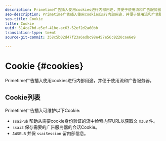 ```yaml
---
description: Primetime广告插入使用cookies进行内部用途，并便于使用流和广告服务器。
seo-description: Primetime广告插入使用cookies进行内部用途，并便于使用流和广告服务器。
seo-title: Cookie
title: Cookie
uuid: 514ca7bd-e5ef-41be-ac63-52ef2d2a60bb
translation-type: tm+mt
source-git-commit: 358c5b02d47f23a6adbc98e457e56c8220cae6e9

---
```



# Cookie {#cookies}

Primetime广告插入使用cookies进行内部用途，并便于使用流和广告服务器。

## Cookie列表

Primetime广告插入可维护以下Cookie:

* `ssaiPub` 帮助从需要cookie身份验证的流中检索内容URL以获取文 `m3u8` 件。
* `ssai3` 保存需要的广告服务器的会话Cookie。
* `AWSELB` 并保 `ssaiSession` 留内部信息。